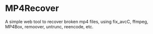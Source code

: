 # MP4Recover
A simple web tool to recover broken mp4 files, using fix_avcC, ffmpeg, MP4Box, remoover, untrunc, reencode, etc.

